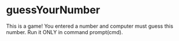 # guessYourNumber
This is a game! You entered a number and computer must guess this number. Run it ONLY in command prompt(cmd).
